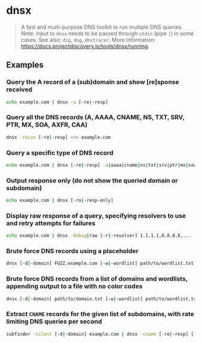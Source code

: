 # dnsx

> A fast and multi-purpose DNS toolkit to run multiple DNS queries. Note: Input to `dnsx` needs to be passed through `stdin` (pipe `|`) in some cases. See also: `dig`, `dog`, `dnstracer`. More information: <https://docs.projectdiscovery.io/tools/dnsx/running>.

## Examples

### Query the A record of a (sub)domain and show [re]sponse received

```bash
echo example.com | dnsx -a [-re|-resp]
```

### Query all the DNS records (A, AAAA, CNAME, NS, TXT, SRV, PTR, MX, SOA, AXFR, CAA)

```bash
dnsx -recon [-re|-resp] <<< example.com
```

### Query a specific type of DNS record

```bash
echo example.com | dnsx [-re|-resp] -a|aaaa|cname|ns|txt|srv|ptr|mx|soa|any|axfr|caa
```

### Output response only (do not show the queried domain or subdomain)

```bash
echo example.com | dnsx [-ro|-resp-only]
```

### Display raw response of a query, specifying resolvers to use and retry attempts for failures

```bash
echo example.com | dnsx -debug|raw [-r|-resolver] 1.1.1.1,8.8.8.8,... -retry number
```

### Brute force DNS records using a placeholder

```bash
dnsx [-d|-domain] FUZZ.example.com [-w|-wordlist] path/to/wordlist.txt [-re|-resp]
```

### Brute force DNS records from a list of domains and wordlists, appending output to a file with no color codes

```bash
dnsx [-d|-domain] path/to/domain.txt [-w|-wordlist] path/to/wordlist.txt [-re|-resp] [-o|-output] path/to/output.txt [-nc|-no-color]
```

### Extract `CNAME` records for the given list of subdomains, with rate limiting DNS queries per second

```bash
subfinder -silent [-d|-domain] example.com | dnsx -cname [-re|-resp] [-rl|-rate-limit] number
```

